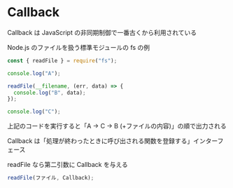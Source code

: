# Callback

Callback は JavaScript の非同期制御で一番古くから利用されている

Node.js のファイルを扱う標準モジュールの fs の例

```js
const { readFile } = require("fs");

console.log("A");

readFile(__filename, (err, data) => {
  console.log("B", data);
});

console.log("C");
```

上記のコードを実行すると「A -> C -> B (+ファイルの内容)」の順で出力される

Callback は「処理が終わったときに呼び出される関数を登録する」インターフェース

readFile なら第二引数に Callback を与える

```js
readFile(ファイル, Callback);
```
